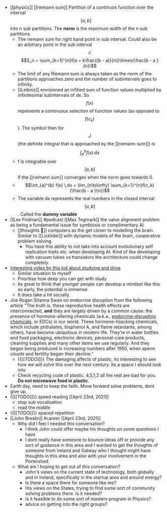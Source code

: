 - [[physics]] [[riemann sum]]  Partition of a continuos function over the interval $$[a, b]$$ into n
  sub partitions. The **norm** is the maximum width of the n sub partitions
    - The riemann sum for right hand point in sub interval. Could also be an arbitrary point in the
      sub interval $$c$$ $$S_n = \sum_{k=1}^{n}f(a + k\frac{(b - a)}{n})\times(\frac{b - a }{n})$$
    - The limit of any Riemann sum is always taken as the norm of the partitions approaches zero and
      the number of subintervals goes to infinity.
    - [[Leibniz]] envisioned an infitied sum of function values multiplied by infinitesimal
      subintervals of dx. So $$f(x)$$ represents a continuous selection of function values (as
      opposed to $$f(c_k)$$). The symbol then for $$J$$ (the definite integral that is approached by
      the [[riemann sum]]) is $$\int_{a}^{b} f(x) \,dx$$
    - f is integrable over $$[a, b]$$ if the [[riemann sum]] converges when the norm goes towards 0.
    - $$\int_{a}^{b} f(x) \,dx = \lim_{n\to\infty} \sum_{k=1}^{n}f(c_k)(\frac{b - a }{n})$$
    - The variable dx represents the real numbers in the closed interval $$[a, b]$$. Called the
      __dummy variable__
- [[Lex Fridman]] #podcast [[Max Tegmark]] the value alignment problem as being a fundamental issue
  for symbiosis or complimentary AI
    - [[thoughts 🤔]] computers as the get closer to modelling the brain. Similar to [[Licklider]]
      with dynamic models of the brain, cooperative problem solving.
        - You have this ability to not take into account evolutionary self replication traits etc.
          when developing AI. Kind of like developing with vacuum tubes vs transistors the
          architecture could change completely.
- [Interesting video by this kid about studying and
  drive](https://www.youtube.com/watch?v=kICh_d6tHQk)
    - Similar situation to myself
    - Prioritise how deep you can get with study
    - Its great to think that younger people can develop a mindset like this so early, the potential
      is immense.
    - It does take a hit socially.
- Joe Rogan Shanna Swan on endocrine disruption from the following article "The truth is, these
  reproductive health effects are interconnected, __and__ they are largely driven by a common cause:
  the presence of hormone-altering chemicals (a.k.a., [endocrine-disrupting
  chemicals](https://www.niehs.nih.gov/health/topics/agents/endocrine/index.cfm), or EDCs) in our
  world. These hormone-hijacking chemicals, which include phthalates, bisphenol A, and flame
  retardants, among others, have become ubiquitous in modern life. They’re in water bottles and food
  packaging, electronic devices, personal-care products, cleaning supplies and many other items we
  use regularly. And they began being produced in increasing numbers after 1950, when sperm counts
  and fertility began their decline."
    - {{[[TODO]]}} The damaging affects of plastic, its interesting to see how we will solve this
      over the next century. Its a space I should look into
    - Check recycling code of plastic. 4,5,1,2 all the rest are bad for you. **Do not microwave food
      in plastic.**
- Earth day, need to keep the faith. Move forward solve problems, dont give up.
- {{[[TODO]]}} speed reading [[April 23rd, 2021]]
    - stop sub vocalisation
    - read the middle
- {{[[TODO]]}} spaced repetition
- [[John Breslin]] #career [[April 23rd, 2021]]
    - Why did I feel I needed this conversation?
        - I think John could offer maybe his thoughts on some questions I have
        - I dont really have someone to bounce ideas off or provide any sort of guidance in this
          area and I wanted to get the thoughts of someone from Ireland and Galway who I thought
          might have thoughts in this area and also with your involvement in the Portershed.
    - What am I hoping to get out of this conversation?
        - John's views on the current state of technology, both globally and in Ireland,
          specifically in the startup area and around energy?
        - Is there a space there for someone like me?
        - His views on the States, trying to find some sort of community solving problems there. Is
          it needed?
        - Is it feasible to do some sort of masters program in Physics?
        - advice on getting into the right groups?

